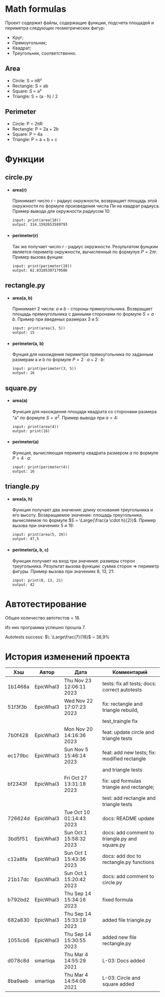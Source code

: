 # Math formulas
Проект содержит файлы, содержащие функции, подсчета площадей и периметра следующих геометрических фигур:

- Круг;
- Прямоугольник;
- Квадрат;
- Треугольник, соответственно.

## Area
- Circle: S = πR²
- Rectangle: S = ab
- Square: S = a²
- Triangle: S = (a $\cdot$ h) / 2

## Perimeter
- Circle: P = 2πR
- Rectangle: P = 2a + 2b
- Square: P = 4a
- Triangle: P = a + b + c

# Функции
## circle.py
  - #### area(r)
    Принимает число r - радиус окружности, возвращает площадь этой окружности по формуле произведения числа Пи на квадрат радиуса. Пример вывода для окружности радиусом 10:

    ```
    input: print(area(10))
    output: 314.1592653589793
    ```
  - #### perimeter(r)
    Так же получает число r - радиус окружности. Результатом фунцкии является периметр окружности, вычисленный по формулуе $P = 2πr$. Пример вызова фунции:

    ```
    input: print(perimeter(10))
    output: 62.83185307179586
    ```

## rectangle.py
  - #### area(a, b)
    Принимает 2 числа: $a$ и $b$ - стороны прямоугольника. Возвращает площадь прямоугольника с данными сторонами по формуле $S = a \cdot b$. Пример при введеных размерах 3 и 5:

    ```
    input: print(area(3, 5))
    output: 15
    ```
  - #### perimeter(a, b)
    Фунция для нахождения периметра прямоугольника по заданным размерам a и b по формуле $P = 2 \cdot a + 2 \cdot b$:
    ```
    input: print(perimeter(3, 5))
    output: 16
    ```
## square.py
  - #### area(a)
    Функция для нахождения площади квадрата со сторонами размера "a" по формуле $S = a^2$. Пример вывода при $a = 4$:
    ```
    input: print(area(4))
    output: print(16)
    ```
  - #### perimeter(a)
    Функция, вычисляющая периметр квадрата размером $a$ по формуле $P = 4 \cdot a$:
    ```
    input: print(perimeter(4))
    output: 16
    ```

## triangle.py
  - #### area(a, h)
    Функция получает два значения: длину основания треугольника и его высоту. Возвращаемое значение: площадь треугольника, вычисляемое по формуле $S = \Large{\frac{a \cdot h}{2}}$. Пример вызова при значениях 5 и 19:
    ```
    input: print(area(5, 19))
    output: 47,5
    ```
  - #### perimeter(a, b, c)
    Функция получает на вход три значения: размеры сторон треугольника. Результат вызова функции: сумма сторон $\Rightarrow$ периметр фигуры. Пример вызова при значениях 8, 13, 21:
    ```
    input: print(8, 13, 21)
    output: 42
    ```

# Автотестирование
Общее количество автотестов $=$ 18.

Из них программа успешно прошла 7.

Autotests success: $\: \Large\frac{7}{18}$ ~ 38,9\%

# История изменений проекта

| Хэш     | Автор     | Дата                     | Комментарий                                    |
| ------- | --------- | ------------------------ | ---------------------------------------------- |
| 1b1468a | EpicWhal3 | Thu Nov 23 12:06:11 2023 | tests: fix all tests; docs: correct autotests  |
| 51f3f3b | EpicWhal3 | Wed Nov 22 17:07:23 2023 | fix: rectangle and triangle rebuild,           |
|         |           |                          | test_traingle fix                              |
| 7b0f428 | EpicWhal3 | Mon Nov 20 14:16:36 2023 | feat: update circle and triangle tests         |
| ec179bc | EpicWhal3 | Sun Nov 5 15:46:14 2023  | feat: add new tests; fix: modified rectangle   |
|         |           |                          | and triangle tests                             |
| bf2343f | EpicWhal3 | Fri Oct 27 13:31:18 2023 | fix: upd formulas triangle and rectangle;      |
|         |           |                          | test: add rectangle and triangle tests         |
| 726624d | EpicWhal3 | Tue Oct 10 01:14:43 2023 | docs: README update                            |
| 3bd5f51 | EpicWhal3 | Sun Oct 1 15:58:32 2023  | docs: add comment to triangle.py and square.py |
| c12a8fa | EpicWhal3 | Sun Oct 1 15:43:36 2023  | docs: add doc to rectangle.py functions        |
| 21b17dc | EpicWhal3 | Sun Oct 1 15:20:42 2023  | docs: add comment to circle.py                 |
| b792bd2 | EpicWhal3 | Thu Sep 14 15:34:16 2023 | fixed formula                                  |
| 682a830 | EpicWhal3 | Thu Sep 14 15:33:19 2023 | added file triangle.py                         |
| 1055cb6 | EpicWhal3 | Thu Sep 14 15:30:55 2023 | added new file rectangle.py                    |
| d078c8d | smartiqa  | Thu Mar 4 14:55:29 2021  | L-03: Docs added                               |
| 8ba9aeb | smartiqa  | Thu Mar 4 14:54:08 2021  | L-03: Circle and square added                  |
